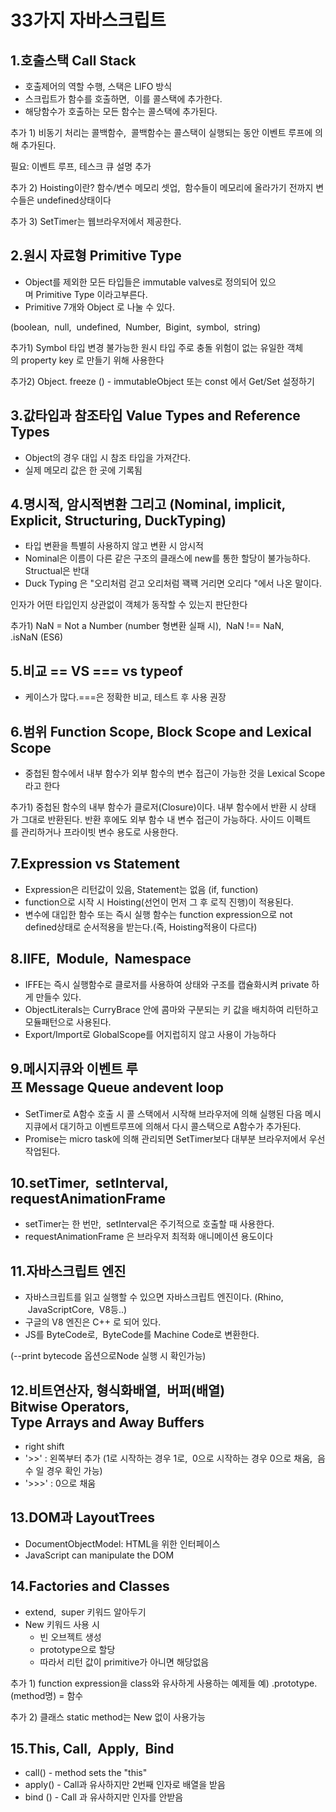 # **33가지 자바스크립트**

## 1.**호출스택 Call Stack**

* 호출제어의 역할 수행, 스택은 LlFO 방식
* 스크립트가 함수를 호출하면,  이를 콜스택에 추가한다.
* 해당함수가 호출하는 모든 함수는 콜스택에 추가된다.

추가 1) 비동기 처리는 콜백함수,  콜백함수는 콜스택이 실행되는 동안 이벤트 루프에 의해 추가된다.

필요: 이벤트 루프, 테스크 큐 설명 추가

추가 2) Hoisting이란?
함수/변수 메모리 셋업,  함수들이 메모리에 올라가기 전까지 변수들은 undefined상태이다

추가 3) SetTimer는 웹브라우저에서 제공한다.

## 2.**원시 자료형 Primitive Type**

* Object를 제외한 모든 타입들은 immutable valves로 정의되어 있으며 Primitive Type 이라고부른다.
* Primitive 7개와 Object 로 나눌 수 있다.

(boolean,  null,  undefined,  Number,  Bigint,  symbol,  string)

추가1) Symbol 타입 변경 불가능한 원시 타입
주로 충돌 위험이 없는 유일한 객체의 property key 로 만들기 위해 사용한다

추가2) Object. freeze () - immutableObject
또는 const 에서 Get/Set 설정하기

## 3.**값타입과 참조타입 Value Types and Reference Types**

* Object의 경우 대입 시 참조 타입을 가져간다.
* 실제 메모리 값은 한 곳에 기록됨

## 4.**명시적, 암시적변환 그리고 (Nominal, implicit, Explicit, Structuring, DuckTyping)**

* 타입 변환을 특별히 사용하지 않고 변환 시 암시적
* Nominal은 이름이 다른 같은 구조의 클래스에 new를 통한 할당이 불가능하다. Structual은 반대
* Duck Typing 은 "오리처럼 걷고 오리처럼 꽥꽥 거리면 오리다 "에서 나온 말이다.

인자가 어떤 타입인지 상관없이 객체가 동작할 수 있는지 판단한다

추가1) NaN = Not a Number (number 형변환 실패 시),  NaN !== NaN, .isNaN (ES6)

## 5.**비교 == VS === vs typeof**

* 케이스가 많다.===은 정확한 비교, 테스트 후 사용 권장

## 6.**범위 Function Scope, Block Scope and Lexical Scope**

* 중첩된 함수에서 내부 함수가 외부 함수의 변수 접근이 가능한 것을 Lexical Scope라고 한다

추가1) 중첩된 함수의 내부 함수가 클로저(Closure)이다.
내부 함수에서 반환 시 상태가 그대로 반환된다. 반환 후에도 외부 함수 내 변수 접근이 가능하다.
사이드 이펙트를 관리하거나 프라이빗 변수 용도로 사용한다.

## 7.**Expression vs Statement**

* Expression은 리턴값이 있음, Statement는 없음 (if, function)
* function으로 시작 시 Hoisting(선언이 먼저 그 후 로직 진행)이 적용된다.
* 변수에 대입한 함수 또는 즉시 실행 함수는 function expression으로 not defined상태로 순서적용을 받는다.(즉, Hoisting적용이 다르다)

## 8.**IIFE,  Module,  Namespace**

* IFFE는 즉시 실행함수로 클로저를 사용하여 상태와 구조를 캡슐화시켜 private 하게 만들수 있다.
* ObjectLiterals는 CurryBrace 안에 콤마와 구분되는 키 값을 배치하여 리턴하고 모듈패턴으로 사용된다.
* Export/Import로 GlobalScope를 어지럽히지 않고 사용이 가능하다

## 9.**메시지큐와 이벤트 루프 Message Queue andevent loop**

* SetTimer로 A함수 호출 시 콜 스택에서 시작해 브라우저에 의해 실행된 다음 메시지큐에서 대기하고 이벤트루프에 의해서 다시 콜스택으로 A함수가 추가된다.
* Promise는 micro task에 의해 관리되면 SetTimer보다 대부분 브라우저에서 우선 작업된다.

## 10.**setTimer,  setInterval, requestAnimationFrame**

* setTimer는 한 번만,  setInterval은 주기적으로 호출할 때 사용한다.
* requestAnimationFrame 은 브라우저 최적화 애니메이션 용도이다

## 11.**자바스크립트 엔진**

* 자바스크립트를 읽고 실행할 수 있으면 자바스크립트 엔진이다. (Rhino,  JavaScriptCore,  V8등..)
* 구글의 V8 엔진은 C++ 로 되어 있다.
* JS를 ByteCode로,  ByteCode를 Machine Code로 변환한다.

(--print bytecode 옵션으로Node 실행 시 확인가능)

## 12.**비트연산자, 형식화배열,  버퍼(배열) Bitwise Operators, Type Arrays and Away Buffers**

* right shift
* '>>' : 왼쪽부터 추가 (1로 시작하는 경우 1로,  0으로 시작하는 경우 0으로 채움,  음수 일 경우 확인 가능)
* '>>>' : 0으로 채움

## 13.**DOM과 LayoutTrees**

* DocumentObjectModel: HTML을 위한 인터페이스
* JavaScript can manipulate the DOM

## 14.**Factories and Classes**

* extend,  super 키워드 알아두기
* New 키워드 사용 시
  + 빈 오브젝트 생성
  + prototype으로 할당
  + 따라서 리턴 값이 primitive가 아니면 해당없음

추가 1) function expression을 class와 유사하게 사용하는 예제들 예) .prototype.(method명) = 함수

추가 2) 클래스 static method는 New 없이 사용가능

## 15.**This, Call,  Apply,  Bind**

* call() - method sets the "this"
* apply() - Call과 유사하지만 2번째 인자로 배열을 받음
* bind () - Call 과 유사하지만 인자를 안받음

